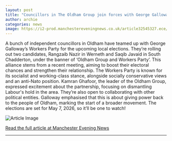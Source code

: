```yaml
---
layout: post
title: "Councillors in The Oldham Group join forces with George Galloway's party for election"
author: archie
categories: news
image: https://i2-prod.manchestereveningnews.co.uk/article32545327.ece/ALTERNATES/s1200/0_George-Galloway-in-Oldham-2024.jpg
---
```

A bunch of independent councillors in Oldham have teamed up with George Galloway’s Workers Party for the upcoming local elections. They’re rolling out two candidates, Rangzaib Nazir in Werneth and Saqib Javaid in South Chadderton, under the banner of ‘Oldham Group and Workers Party’. This alliance stems from a recent meeting, aiming to boost their electoral chances and strengthen their relationship. The Workers Party is known for its socialist and working-class stance, alongside socially conservative views and an anti-Nato position. Kamran Ghafoor, the leader of the Oldham Group, expressed excitement about the partnership, focusing on dismantling Labour's hold in the area. They’re also open to collaborating with other political entities. Galloway emphasised that this is about giving power back to the people of Oldham, marking the start of a broader movement. The elections are set for May 7, 2026, so it’ll be one to watch!

![Article Image](https://i2-prod.manchestereveningnews.co.uk/article32545327.ece/ALTERNATES/s1200/0_George-Galloway-in-Oldham-2024.jpg)

[Read the full article at Manchester Evening News](https://www.manchestereveningnews.co.uk/news/greater-manchester-news/councillors-oldham-group-join-forces-32545318)

---
